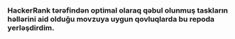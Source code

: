 ### HackerRank tərəfindən optimal olaraq qəbul olunmuş taskların həllərini aid olduğu movzuya uygun qovluqlarda bu repoda yerləşdirdim.
